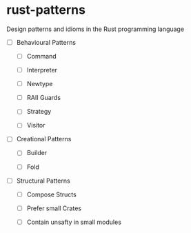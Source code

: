 # rust-patterns
Design patterns and idioms in the Rust programming language


- [ ] Behavioural Patterns
  - [ ] Command
  - [ ] Interpreter
  - [ ] Newtype
  - [ ] RAII Guards
  - [ ] Strategy
  - [ ] Visitor


- [ ] Creational Patterns
  - [ ] Builder
  - [ ] Fold


- [ ] Structural Patterns 
  - [ ] Compose Structs
  - [ ] Prefer small Crates
  - [ ] Contain unsafty in small modules






























